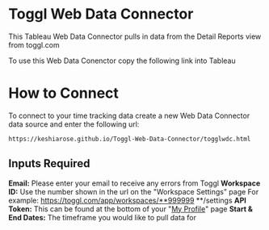 # Toggl Web Data Connector
This Tableau Web Data Connector pulls in data from the Detail Reports view from toggl.com

To use this Web Data Conenctor copy the following link into Tableau

# How to Connect
To connect to your time tracking data create a new Web Data Connector data source and enter the following url:
```
https://keshiarose.github.io/Toggl-Web-Data-Connector/togglwdc.html
```
## Inputs Required
**Email:** Please enter your email to receive any errors from Toggl
**Workspace ID:** Use the number shown in the url on the "Workspace Settings" page
For example: https://toggl.com/app/workspaces/**999999
**/settings
**API Token:** This can be found at the bottom of your "[My Profile](https://toggl.com/app/profile)" page
**Start & End Dates:** The timeframe you would like to pull data for
